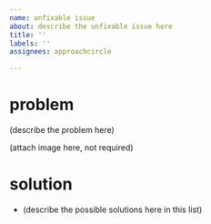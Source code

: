 ```yaml
---
name: unfixable issue
about: describe the unfixable issue here
title: ''
labels: ''
assignees: approachcircle

---
```


# problem

(describe the problem here)

(attach image here, not required)

# solution

- (describe the possible solutions here in this list)
